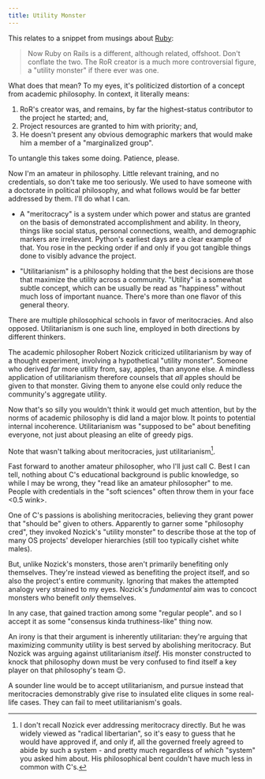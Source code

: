 ```yaml
---
title: Utility Monster
---
```


This relates to a snippet from musings about [Ruby](ruby):

> Now Ruby on Rails is a different, although related, offshoot. Don't conflate the two. The RoR creator is a much more controversial figure, a "utility monster" if there ever was one.

What does that mean? To my eyes, it's politicized distortion of a concept from academic philosophy. In context, it literally means:

1. RoR's creator was, and remains, by far the highest-status contributor to the project he started; and,
2. Project resources are granted to him with priority; and,
3. He doesn't present any obvious demographic markers that would make him a member of a "marginalized group".

To untangle this takes some doing. Patience, please.

Now I'm an amateur in philosophy. Little relevant training, and no credentials, so don't take me too seriously. We used to have someone with a doctorate in political philosophy, and what follows would be far better addressed by them. I'll do what I can.

- A "meritocracy" is a system under which power and status are granted on the basis of demonstrated accomplishment and ability. In theory, things like social status, personal connections, wealth, and demographic markers are irrelevant. Python's earliest days are a clear example of that. You rose in the pecking order if and only if you got tangible things done to visibly advance the project.

- "Utilitarianism" is a philosophy holding that the best decisions are those that maximize the utility across a community. "Utility" is a somewhat subtle concept, which can be usually be read as "happiness" without much loss of important nuance. There's more than one flavor of this general theory.

There are multiple philosophical schools in favor of meritocracies. And also opposed. Utilitarianism is one such line, employed in both directions by different thinkers.

The academic philosopher Robert Nozick criticized utilitarianism by way of a thought experiment, involving a hypothetical "utility monster". Someone who derived _far_ more utility from, say, apples, than anyone else. A mindless application of utilitarianism therefore counsels that _all_ apples should be given to that monster. Giving them to anyone else could only reduce the community's aggregate utility.

Now that's so silly you wouldn't think it would get much attention, but by the norms of academic philosophy is did land a major blow. It points to potential internal incoherence. Utilitarianism was "supposed to be" about benefiting everyone, not just about pleasing an elite of greedy pigs.

Note that  wasn't talking about meritocracies, just utilitarianism[^merit].

[^merit]: I don't recall Nozick ever addressing meritocracy directly. But he was widely viewed as "radical libertarian", so it's easy to guess that he would have approved if, and only if, all the governed freely agreed to abide by such a system - and pretty much regardless of _which_ "system" you asked him about. His philosophical bent couldn't have much less in common with C's.

Fast forward to another amateur philosopher, who I'll just call C. Best I can tell, nothing about C's educational background is public knowledge, so while I may be wrong, they "read like an amateur philosopher" to me. People with credentials in the "soft sciences" often throw them in your face <0.5 wink>.

One of C's passions is abolishing meritocracies, believing they grant power that "should be" given to others. Apparently to garner some "philosophy cred", they invoked Nozick's "utility monster" to describe those at the top of many OS projects' developer hierarchies (still too typically cishet white males).

But, unlike Nozick's monsters, those aren't primarily benefiting only themselves. They're instead viewed as benefiting the project itself, and so also the project's entire community. Ignoring that makes the attempted analogy very strained to my eyes. Nozick's _fundamental_ aim was to concoct monsters who benefit _only_ themselves.

In any case, that gained traction among some "regular people". and so I accept it as some "consensus kinda truthiness-like" thing now.

An irony is that their argument is inherently utilitarian: they're arguing that maximizing community utility is best served by abolishing meritocracy. But Nozick was arguing against utilitarianism _itself_. His monster constructed to knock that philosophy down must be very confused to find itself a key player on that philosophy's team :wink:.

A sounder line would be to accept utilitarianism, and pursue instead that meritocracies demonstrably give rise to insulated elite cliques in some real-life cases. They can fail to meet utilitarianism's goals.
